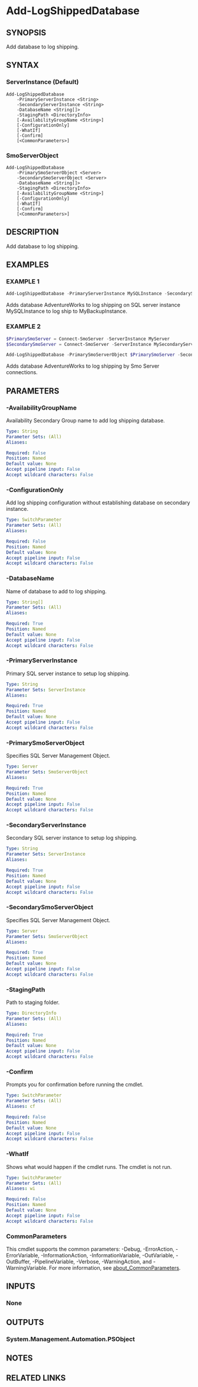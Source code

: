 ﻿---
external help file: SqlServerMaintenance-help.xml
Module Name: SqlServerMaintenance
online version:
schema: 2.0.0
---

# Add-LogShippedDatabase

## SYNOPSIS
Add database to log shipping.

## SYNTAX

### ServerInstance (Default)
```
Add-LogShippedDatabase
	-PrimaryServerInstance <String>
	-SecondaryServerInstance <String>
	-DatabaseName <String[]>
	-StagingPath <DirectoryInfo>
	[-AvailabilityGroupName <String>]
	[-ConfigurationOnly]
	[-WhatIf]
	[-Confirm]
	[<CommonParameters>]
```

### SmoServerObject
```
Add-LogShippedDatabase
	-PrimarySmoServerObject <Server>
	-SecondarySmoServerObject <Server>
	-DatabaseName <String[]>
	-StagingPath <DirectoryInfo>
	[-AvailabilityGroupName <String>]
	[-ConfigurationOnly]
	[-WhatIf]
	[-Confirm]
	[<CommonParameters>]
```

## DESCRIPTION
Add database to log shipping.

## EXAMPLES

### EXAMPLE 1
```powershell
Add-LogShippedDatabase -PrimaryServerInstance MySQLInstance -SecondaryServerInstance MyBackupInstance -DatabaseName AdventureWorks -StagingPath \\MyFileServer\Staging
```

Adds database AdventureWorks to log shipping on SQL server instance MySQLInstance to log ship to MyBackupInstance.

### EXAMPLE 2
```powershell
$PrimarySmoServer = Connect-SmoServer -ServerInstance MyServer
$SecondarySmoServer = Connect-SmoServer -ServerInstance MySecondaryServer

Add-LogShippedDatabase -PrimarySmoServerObject $PrimarySmoServer -SecondarySmoServerObject $SecondarySmoServer -DatabaseName AdventureWorks -StagingPath \\MyFileServer\Staging
```

Adds database AdventureWorks to log shipping by Smo Server connections.

## PARAMETERS

### -AvailabilityGroupName
Availability Secondary Group name to add log shipping database.

```yaml
Type: String
Parameter Sets: (All)
Aliases:

Required: False
Position: Named
Default value: None
Accept pipeline input: False
Accept wildcard characters: False
```

### -ConfigurationOnly
Add log shipping configuration without establishing database on secondary instance.

```yaml
Type: SwitchParameter
Parameter Sets: (All)
Aliases:

Required: False
Position: Named
Default value: None
Accept pipeline input: False
Accept wildcard characters: False
```

### -DatabaseName
Name of database to add to log shipping.

```yaml
Type: String[]
Parameter Sets: (All)
Aliases:

Required: True
Position: Named
Default value: None
Accept pipeline input: False
Accept wildcard characters: False
```

### -PrimaryServerInstance
Primary SQL server instance to setup log shipping.

```yaml
Type: String
Parameter Sets: ServerInstance
Aliases:

Required: True
Position: Named
Default value: None
Accept pipeline input: False
Accept wildcard characters: False
```

### -PrimarySmoServerObject
Specifies SQL Server Management Object.

```yaml
Type: Server
Parameter Sets: SmoServerObject
Aliases:

Required: True
Position: Named
Default value: None
Accept pipeline input: False
Accept wildcard characters: False
```

### -SecondaryServerInstance
Secondary SQL server instance to setup log shipping.

```yaml
Type: String
Parameter Sets: ServerInstance
Aliases:

Required: True
Position: Named
Default value: None
Accept pipeline input: False
Accept wildcard characters: False
```

### -SecondarySmoServerObject
Specifies SQL Server Management Object.

```yaml
Type: Server
Parameter Sets: SmoServerObject
Aliases:

Required: True
Position: Named
Default value: None
Accept pipeline input: False
Accept wildcard characters: False
```

### -StagingPath
Path to staging folder.

```yaml
Type: DirectoryInfo
Parameter Sets: (All)
Aliases:

Required: True
Position: Named
Default value: None
Accept pipeline input: False
Accept wildcard characters: False
```

### -Confirm
Prompts you for confirmation before running the cmdlet.

```yaml
Type: SwitchParameter
Parameter Sets: (All)
Aliases: cf

Required: False
Position: Named
Default value: None
Accept pipeline input: False
Accept wildcard characters: False
```

### -WhatIf
Shows what would happen if the cmdlet runs.
The cmdlet is not run.

```yaml
Type: SwitchParameter
Parameter Sets: (All)
Aliases: wi

Required: False
Position: Named
Default value: None
Accept pipeline input: False
Accept wildcard characters: False
```

### CommonParameters
This cmdlet supports the common parameters: -Debug, -ErrorAction, -ErrorVariable, -InformationAction, -InformationVariable, -OutVariable, -OutBuffer, -PipelineVariable, -Verbose, -WarningAction, and -WarningVariable. For more information, see [about_CommonParameters](http://go.microsoft.com/fwlink/?LinkID=113216).

## INPUTS

### None

## OUTPUTS

### System.Management.Automation.PSObject

## NOTES

## RELATED LINKS
